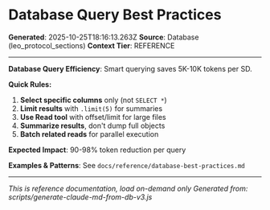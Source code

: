 # Database Query Best Practices

**Generated**: 2025-10-25T18:16:13.263Z
**Source**: Database (leo_protocol_sections)
**Context Tier**: REFERENCE

---

**Database Query Efficiency**: Smart querying saves 5K-10K tokens per SD.

**Quick Rules:**
1. **Select specific columns** only (not `SELECT *`)
2. **Limit results** with `.limit(5)` for summaries
3. **Use Read tool** with offset/limit for large files
4. **Summarize results**, don't dump full objects
5. **Batch related reads** for parallel execution

**Expected Impact**: 90-98% token reduction per query

**Examples & Patterns**: See `docs/reference/database-best-practices.md`

---

*This is reference documentation, load on-demand only*
*Generated from: scripts/generate-claude-md-from-db-v3.js*
